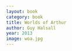 ```yaml
---
layout: book
category: book
title: Worlds of Arthur
author: Guy Halsall
year: 2013
image: woa.jpg
---
```

